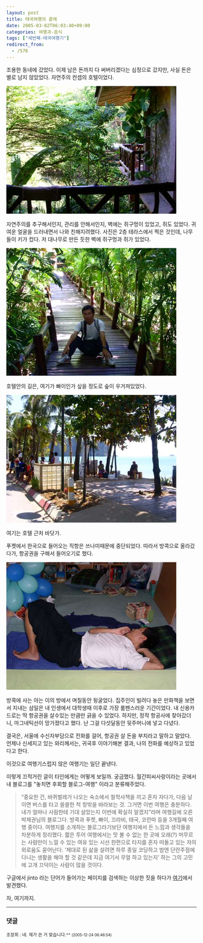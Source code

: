 ```yaml
---
layout: post
title: 태국여행의 끝에
date: 2005-03-02T06:03:40+09:00
categories: 여행과-음식
tags: ["세번째-태국여행기"]
redirect_from:
  - /576
---
```


조용한 동네에 갔었다. 이제 남은 돈까지 다 써버리겠다는 심정으로 갔지만, 사실 돈은 별로 남지 않았었다. 자연주의 컨셉의 호텔이었다.

![ ](/assets/media/uploads_2005_03_PICT2352.jpg)

자연주의를 추구해서인지, 관리를 안해서인지, 벽에는 쥐구멍이 있었고, 쥐도 있었다. 귀여운 얼굴을 드러내면서 나와 친해지려했다. 사진은 2층 테라스에서 찍은 것인데, 나무들이 키가 컸다. 저 대나무로 만든 듯한 벽에 쥐구멍과 쥐가 있었다.

![ ](/assets/media/uploads_2005_03_PICT2374.jpg)

호텔안의 길은, 여기가 빠이인가 싶을 정도로 숲이 우거져있었다.

![ ](/assets/media/uploads_2005_03_PICT2379.jpg)

여기는 호텔 근처 바닷가.

푸켓에서 한국으로 들어오는 직항은 쓰나미때문에 중단되었다. 따라서 방콕으로 올라갔다가, 항공권을 구해서 들어오기로 했다.

![ ](/assets/media/uploads_2005_03_PICT2397.jpg)

방콕에 사는 아는 이의 방에서 며칠동안 뒹굴었다. 집주인이 빌려다 놓은 만화책을 보면서 지내는 삼일은 내 인생에서 대학생때 이후로 가장 룸펜스러운 기간이었다. 내 신용카드로는 딱 항공권을 살수있는 만큼만 긁을 수 있었다. 하지만, 정작 항공사에 찾아갔더니, 마그네틱선이 망가졌다고 했다. 난 그걸 다섯달동안 뒷주머니에 넣고 다녔다.

결국은, 서울에 수신자부담으로 전화를 걸어, 항공권 살 돈을 부치라고 말하고 말았다. 언제나 신세지고 있는 와리께서는, 귀국후 이야기해본 결과, 나의 전화를 예상하고 있었다고 한다.

이것으로 여행기스럽지 않은 여행기는 일단 끝낸다.

이렇게 끄적거린 글이 타인에게는 어떻게 보일까. 궁금했다. 월간피씨사랑이라는 곳에서 내 블로그를 "놓치면 후회할 블로그-여행" 이라고 분류해주었다.

> “중요한 건, 바퀴벌레가 나오는 숙소에서 철학사책을 끼고 혼자 자다가, 다음 날이면 버스를 타고 쓸쓸한 척 창밖을 바라보는 것. 그거면 이번 여행은 충분하다. 내가 얼마나 사람한테 기대 살았는지 이번에 확실히 알겠지”라며 여행길에 오른 박제권님의 블로그다. 방콕과 푸켓, 빠이, 끄라비, 태국, 코란따 등을 3개월째 여행 중이다. 여행지를 소개하는 블로그라기보단 여행지에서 든 느낌과 생각들을 차분하게 정리했다. 짧은 투어 여행에서는 맛 볼 수 없는 한 곳에 오래(?) 머무르는 사람만이 느낄 수 있는 여유 있는 시선 한편으로 타지를 혼자 떠돌고 있는 자의 외로움도 묻어난다. ‘제대로 된 삶을 살려면 하루 종일 코딩하고 밤엔 단란주점에 다니는 생활을 해야 할 것 같은데 지금 여기서 무얼 하고 있는지’ 하는 그의 고민에 고개 끄덕이는 사람이 많을 것이다.

구글에서 jinto 라는 단어가 들어가는 페이지를 검색하는 이상한 짓을 하다가 <a href="http://blog.naver.com/consu/8446707" target="bb">여기</a>에서 발견했다.

자, 여기까지.

* * *

### 댓글



<!--- cmt:989 --->
<!--- mail: --->
<!--- parent:0 --->

<small>조장희 : 네. 제가 쓴 거 맞습니다.^^ <small>(2005-12-24 06:46:54)</small></small>

